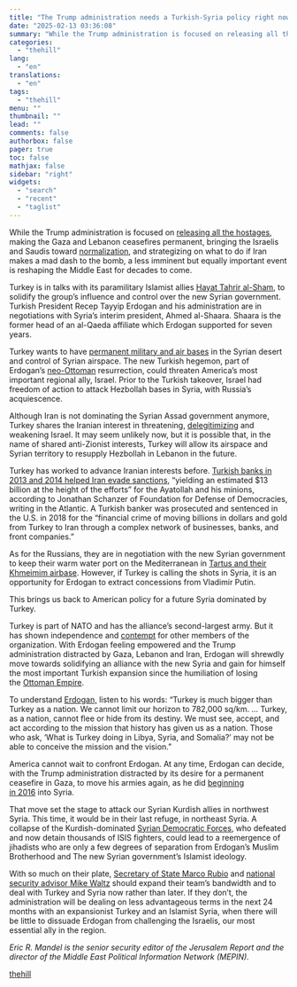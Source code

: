 ```yaml
---
title: "The Trump administration needs a Turkish-Syria policy right now"
date: "2025-02-13 03:36:08"
summary: "While the Trump administration is focused on releasing all the hostages, making the Gaza and Lebanon ceasefires permanent, bringing the Israelis and Saudis toward normalization, and strategizing on what to do if Iran makes a mad dash to the bomb, a less imminent but equally important event is reshaping the..."
categories:
  - "thehill"
lang:
  - "en"
translations:
  - "en"
tags:
  - "thehill"
menu: ""
thumbnail: ""
lead: ""
comments: false
authorbox: false
pager: true
toc: false
mathjax: false
sidebar: "right"
widgets:
  - "search"
  - "recent"
  - "taglist"
---
```


While the Trump administration is focused on [releasing all the hostages](https://www.upi.com/Top_News/World-News/2025/02/04/Israel-Gaza-Benjamin-Netanyahu-Donald-Trump/1221738686345/), making the Gaza and Lebanon ceasefires permanent, bringing the Israelis and Saudis toward [normalization](https://www.atlanticcouncil.org/blogs/new-atlanticist/israeli-saudi-normalization-is-within-reach-heres-what-trump-and-netanyahu-need-to-do-next/), and strategizing on what to do if Iran makes a mad dash to the bomb, a less imminent but equally important event is reshaping the Middle East for decades to come.

Turkey is in talks with its paramilitary Islamist allies [Hayat Tahrir al-Sham](https://abcnews.go.com/International/who-are-syrian-rebels-hts/story?id=116571007), to solidify the group’s influence and control over the new Syrian government. Turkish President Recep Tayyip Erdogan and his administration are in negotiations with Syria’s interim president, Ahmed al-Shaara. Shaara is the former head of an al-Qaeda affiliate which Erdogan supported for seven years.

Turkey wants to have [permanent military and air bases](https://www.ynetnews.com/article/rjzzvd1tjl) in the Syrian desert and control of Syrian airspace. The new Turkish hegemon, part of Erdogan’s [neo-Ottoman](https://blogs.timesofisrael.com/facing-neo-ottomanism-israels-lesson-from-turkey/) resurrection, could threaten America’s most important regional ally, Israel. Prior to the Turkish takeover, Israel had freedom of action to attack Hezbollah bases in Syria, with Russia’s acquiescence.

Although Iran is not dominating the Syrian Assad government anymore, Turkey shares the Iranian interest in threatening, [delegitimizing](https://www.fdd.org/analysis/2021/11/15/erdogans-veneer-blatant-antisemitism/) and weakening Israel. It may seem unlikely now, but it is possible that, in the name of shared anti-Zionist interests, Turkey will allow its airspace and Syrian territory to resupply Hezbollah in Lebanon in the future.

Turkey has worked to advance Iranian interests before. [Turkish banks in 2013 and 2014 helped Iran evade sanctions,](https://www.theatlantic.com/international/archive/2018/01/iran-turkey-gold-sanctions-nuclear-zarrab-atilla/549665/%20%203.) “yielding an estimated $13 billion at the height of the efforts” for the Ayatollah and his minions, according to Jonathan Schanzer of Foundation for Defense of Democracies, writing in the Atlantic. A Turkish banker was prosecuted and sentenced in the U.S. in 2018 for the “financial crime of moving billions in dollars and gold from Turkey to Iran through a complex network of businesses, banks, and front companies.”

As for the Russians, they are in negotiation with the new Syrian government to keep their warm water port on the Mediterranean in [Tartus and their Khmeimim airbase](https://www.nytimes.com/2025/02/02/world/europe/russia-syria-bases.html). However, if Turkey is calling the shots in Syria, it is an opportunity for Erdogan to extract concessions from Vladimir Putin.

This brings us back to American policy for a future Syria dominated by Turkey.

Turkey is part of NATO and has the alliance’s second-largest army. But it has shown independence and [contempt](https://foreignpolicy.com/2023/12/06/turkey-nato-membership-alliance-russia-erdogan-sweden-syria/) for other members of the organization. With Erdogan feeling empowered and the Trump administration distracted by Gaza, Lebanon and Iran, Erdogan will shrewdly move towards solidifying an alliance with the new Syria and gain for himself the most important Turkish expansion since the humiliation of losing the [Ottoman Empire](https://www.foxnews.com/world/turkey-erdogan-laments-loss-ottoman-empire-pro-palestinian-rally).

To understand [Erdogan,](https://www.memri.org/tv/turkish-president-erdogan-cannot-limit-our-horizon-cannot-escape-destiny) listen to his words: “Turkey is much bigger than Turkey as a nation. We cannot limit our horizon to 782,000 sq/km. … Turkey, as a nation, cannot flee or hide from its destiny. We must see, accept, and act according to the mission that history has given us as a nation. Those who ask, ‘What is Turkey doing in Libya, Syria, and Somalia?’ may not be able to conceive the mission and the vision.”

America cannot wait to confront Erdogan. At any time, Erdogan can decide, with the Trump administration distracted by its desire for a permanent ceasefire in Gaza, to move his armies again, as he did [beginning in 2016](https://www.wsj.com/articles/turkey-launches-fresh-incursion-into-syria-1472911575) into Syria.

That move set the stage to attack our Syrian Kurdish allies in northwest Syria. This time, it would be in their last refuge, in northeast Syria. A collapse of the Kurdish-dominated [Syrian Democratic Forces](https://thehill.com/opinion/international/5064029-syria-turkey-sdf-conflict/), who defeated and now detain thousands of ISIS fighters, could lead to a reemergence of jihadists who are only a few degrees of separation from Erdogan’s Muslim Brotherhood and The new Syrian government’s Islamist ideology.

With so much on their plate, [Secretary of State Marco Rubio](https://www.msn.com/en-us/news/politics/new-secretary-of-state-rubio-holds-first-call-with-netanyahu-us-support-for-israel-a-top-priority/ar-AA1xGYgK?ocid=BingNewsSerp) and [national security advisor Mike Waltz](https://www.msn.com/en-us/news/politics/trump-white-house-begins-remaking-national-security-staff/ar-AA1xG4Cw?ocid=BingNewsSerp) should expand their team’s bandwidth and to deal with Turkey and Syria now rather than later. If they don’t, the administration will be dealing on less advantageous terms in the next 24 months with an expansionist Turkey and an Islamist Syria, when there will be little to dissuade Erdogan from challenging the Israelis, our most essential ally in the region.

*Eric R. Mandel is the senior security editor of the Jerusalem Report and the director of the Middle East Political Information Network (MEPIN).*

[thehill](https://thehill.com/opinion/5139382-the-trump-administration-needs-a-turkish-syria-policy-now/)
